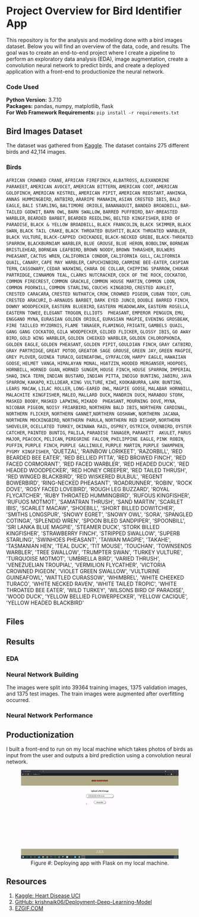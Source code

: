 # Project Overview for Bird Identifier App

This repository is for the analysis and modeling done with a bird images dataset. Below you will find an overview of the data, code, and results. The goal was to create an end-to-end project where I create a pipeline to perform an exploratory data analysis (EDA), image augmentation, create a convolution neural network to predict birds, and create a deployed application with a front-end to productionize the neural network.

### Code Used 

**Python Version:** 3.7.10 <br />
**Packages:** pandas, numpy, matplotlib, flask<br />
**For Web Framework Requirements:**  ```pip install -r requirements.txt```  

## Bird Images Dataset

The dataset was gathered from [Kaggle](https://www.kaggle.com/ronitf/heart-disease-uci). The dataset contains 275 different birds and 42,114 images.

### Birds

`AFRICAN CROWNED CRANE`, `AFRICAN FIREFINCH`, `ALBATROSS`, `ALEXANDRINE PARAKEET`, `AMERICAN AVOCET`, `AMERICAN BITTERN`, `AMERICAN COOT`, `AMERICAN GOLDFINCH`, `AMERICAN KESTREL`, `AMERICAN PIPIT`, `AMERICAN REDSTART`, `ANHINGA`, `ANNAS HUMMINGBIRD`, `ANTBIRD`, `ARARIPE MANAKIN`, `ASIAN CRESTED IBIS`, `BALD EAGLE`, `BALI STARLING`, `BALTIMORE ORIOLE`, `BANANAQUIT`, `BANDED BROADBILL`, `BAR-TAILED GODWIT`, `BARN OWL`, `BARN SWALLOW`, `BARRED PUFFBIRD`, `BAY-BREASTED WARBLER`, `BEARDED BARBET`, `BEARDED REEDLING`, `BELTED KINGFISHER`, `BIRD OF PARADISE`, `BLACK & YELLOW BROADBILL`, `BLACK FRANCOLIN`, `BLACK SKIMMER`, `BLACK SWAN`, `BLACK TAIL CRAKE`, `BLACK THROATED BUSHTIT`, `BLACK THROATED WARBLER`, `BLACK VULTURE`, `BLACK-CAPPED CHICKADEE`, `BLACK-NECKED GREBE`, `BLACK-THROATED SPARROW`, `BLACKBURNIAM WARBLER`, `BLUE GROUSE`, `BLUE HERON`, `BOBOLINK`, `BORNEAN BRISTLEHEAD`, `BORNEAN LEAFBIRD`, `BROWN NOODY`, `BROWN THRASHER`, `BULWERS PHEASANT`, `CACTUS WREN`, `CALIFORNIA CONDOR`, `CALIFORNIA GULL`, `CALIFORNIA QUAIL`, `CANARY`, `CAPE MAY WARBLER`, `CAPUCHINBIRD`, `CARMINE BEE-EATER`, `CASPIAN TERN`, `CASSOWARY`, `CEDAR WAXWING`, `CHARA DE COLLAR`, `CHIPPING SPARROW`, `CHUKAR PARTRIDGE`, `CINNAMON TEAL`, `CLARKS NUTCRACKER`, `COCK OF THE ROCK`, `COCKATOO`, `COMMON FIRECREST`, `COMMON GRACKLE`, `COMMON HOUSE MARTIN`, `COMMON LOON`, `COMMON POORWILL`, `COMMON STARLING`, `COUCHS KINGBIRD`, `CRESTED AUKLET`, `CRESTED CARACARA`, `CRESTED NUTHATCH`, `CROW`, `CROWNED PIGEON`, `CUBAN TODY`, `CURL CRESTED ARACURI`, `D-ARNAUDS BARBET`, `DARK EYED JUNCO`, `DOUBLE BARRED FINCH`, `DOWNY WOODPECKER`, `EASTERN BLUEBIRD`, `EASTERN MEADOWLARK`, `EASTERN ROSELLA`, `EASTERN TOWEE`, `ELEGANT TROGON`, `ELLIOTS  PHEASANT`, `EMPEROR PENGUIN`, `EMU`, `ENGGANO MYNA`, `EURASIAN GOLDEN ORIOLE`, `EURASIAN MAGPIE`, `EVENING GROSBEAK`, `FIRE TAILLED MYZORNIS`, `FLAME TANAGER`, `FLAMINGO`, `FRIGATE`, `GAMBELS QUAIL`, `GANG GANG COCKATOO`, `GILA WOODPECKER`, `GILDED FLICKER`, `GLOSSY IBIS`, `GO AWAY BIRD`, `GOLD WING WARBLER`, `GOLDEN CHEEKED WARBLER`, `GOLDEN CHLOROPHONIA`, `GOLDEN EAGLE`, `GOLDEN PHEASANT`, `GOLDEN PIPIT`, `GOULDIAN FINCH`, `GRAY CATBIRD`, `GRAY PARTRIDGE`, `GREAT POTOO`, `GREATOR SAGE GROUSE`, `GREEN JAY`, `GREEN MAGPIE`, `GREY PLOVER`, `GUINEA TURACO`, `GUINEAFOWL`, `GYRFALCON`, `HARPY EAGLE`, `HAWAIIAN GOOSE`, `HELMET VANGA`, `HIMALAYAN MONAL`, `HOATZIN`, `HOODED MERGANSER`, `HOOPOES`, `HORNBILL`, `HORNED GUAN`, `HORNED SUNGEM`, `HOUSE FINCH`, `HOUSE SPARROW`, `IMPERIAL SHAQ`, `INCA TERN`, `INDIAN BUSTARD`, `INDIAN PITTA`, `INDIGO BUNTING`, `JABIRU`, `JAVA SPARROW`, `KAKAPO`, `KILLDEAR`, `KING VULTURE`, `KIWI`, `KOOKABURRA`, `LARK BUNTING`, `LEARS MACAW`, `LILAC ROLLER`, `LONG-EARED OWL`, `MAGPIE GOOSE`, `MALABAR HORNBILL`, `MALACHITE KINGFISHER`, `MALEO`, `MALLARD DUCK`, `MANDRIN DUCK`, `MARABOU STORK`, `MASKED BOOBY`, `MASKED LAPWING`, `MIKADO  PHEASANT`, `MOURNING DOVE`, `MYNA`, `NICOBAR PIGEON`, `NOISY FRIARBIRD`, `NORTHERN BALD IBIS`, `NORTHERN CARDINAL`, `NORTHERN FLICKER`, `NORTHERN GANNET`,`NORTHERN GOSHAWK`, `NORTHERN JACANA`, `NORTHERN MOCKINGBIRD`, `NORTHERN PARULA`, `NORTHERN RED BISHOP`, `NORTHERN SHOVELER`, `OCELLATED TURKEY`, `OKINAWA RAIL`, `OSPREY`, `OSTRICH`, `OVENBIRD`, `OYSTER CATCHER`, `PAINTED BUNTIG`, `PALILA`, `PARADISE TANAGER`, `PARAKETT  AKULET`, `PARUS MAJOR`, `PEACOCK`, `PELICAN`, `PEREGRINE FALCON`, `PHILIPPINE EAGLE`, `PINK ROBIN`, `PUFFIN`, `PURPLE FINCH`, `PURPLE GALLINULE`, `PURPLE MARTIN`, `PURPLE SWAMPHEN`, `PYGMY KINGFISHER`, 'QUETZAL',
       'RAINBOW LORIKEET', 'RAZORBILL', 'RED BEARDED BEE EATER',
       'RED BELLIED PITTA', 'RED BROWED FINCH', 'RED FACED CORMORANT',
       'RED FACED WARBLER', 'RED HEADED DUCK', 'RED HEADED WOODPECKER',
       'RED HONEY CREEPER', 'RED TAILED THRUSH', 'RED WINGED BLACKBIRD',
       'RED WISKERED BULBUL', 'REGENT BOWERBIRD', 'RING-NECKED PHEASANT',
       'ROADRUNNER', 'ROBIN', 'ROCK DOVE', 'ROSY FACED LOVEBIRD',
       'ROUGH LEG BUZZARD', 'ROYAL FLYCATCHER',
       'RUBY THROATED HUMMINGBIRD', 'RUFOUS KINGFISHER', 'RUFUOS MOTMOT',
       'SAMATRAN THRUSH', 'SAND MARTIN', 'SCARLET IBIS', 'SCARLET MACAW',
       'SHOEBILL', 'SHORT BILLED DOWITCHER', 'SMITHS LONGSPUR',
       'SNOWY EGRET', 'SNOWY OWL', 'SORA', 'SPANGLED COTINGA',
       'SPLENDID WREN', 'SPOON BILED SANDPIPER', 'SPOONBILL',
       'SRI LANKA BLUE MAGPIE', 'STEAMER DUCK', 'STORK BILLED KINGFISHER',
       'STRAWBERRY FINCH', 'STRIPPED SWALLOW', 'SUPERB STARLING',
       'SWINHOES PHEASANT', 'TAIWAN MAGPIE', 'TAKAHE', 'TASMANIAN HEN',
       'TEAL DUCK', 'TIT MOUSE', 'TOUCHAN', 'TOWNSENDS WARBLER',
       'TREE SWALLOW', 'TRUMPTER SWAN', 'TURKEY VULTURE',
       'TURQUOISE MOTMOT', 'UMBRELLA BIRD', 'VARIED THRUSH',
       'VENEZUELIAN TROUPIAL', 'VERMILION FLYCATHER',
       'VICTORIA CROWNED PIGEON', 'VIOLET GREEN SWALLOW',
       'VULTURINE GUINEAFOWL', 'WATTLED CURASSOW', 'WHIMBREL',
       'WHITE CHEEKED TURACO', 'WHITE NECKED RAVEN',
       'WHITE TAILED TROPIC', 'WHITE THROATED BEE EATER', 'WILD TURKEY',
       'WILSONS BIRD OF PARADISE', 'WOOD DUCK',
       'YELLOW BELLIED FLOWERPECKER', 'YELLOW CACIQUE',
       'YELLOW HEADED BLACKBIRD'

## Files

## Results

### EDA

### Neural Network Building

The images were split into 39364 training images, 1375 validation images, and 1375 test images. The train images were augmented after overfitting occurred.

### Neural Network Performance

## Productionization

I built a front-end to run on my local machine which takes photos of birds as input from the user and outputs a bird prediction using a convolution neural network.

<div align="center">

<figure>
<img src="images/deployment3.gif"><br/>
  <figcaption>Figure #: Deploying app with Flask on my local machine.</figcaption>
</figure>

</div>

## Resources

1. [Kaggle: Heart Disease UCI](https://www.kaggle.com/ronitf/heart-disease-uci)
2. [GitHub: krishnaik06/Deployment-Deep-Learning-Model](https://github.com/krishnaik06/Deployment-Deep-Learning-Model)
3. [EZGIF.COM](https://ezgif.com/)
